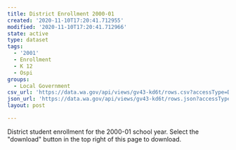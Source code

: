 ```yaml
---
title: District Enrollment 2000-01
created: '2020-11-10T17:20:41.712955'
modified: '2020-11-10T17:20:41.712966'
state: active
type: dataset
tags:
  - '2001'
  - Enrollment
  - K 12
  - Ospi
groups:
  - Local Government
csv_url: 'https://data.wa.gov/api/views/gv43-kd6t/rows.csv?accessType=DOWNLOAD'
json_url: 'https://data.wa.gov/api/views/gv43-kd6t/rows.json?accessType=DOWNLOAD'
layout: post

---
```

District student enrollment for the 2000-01 school year. Select the "download" button in the top right of this page to download.
